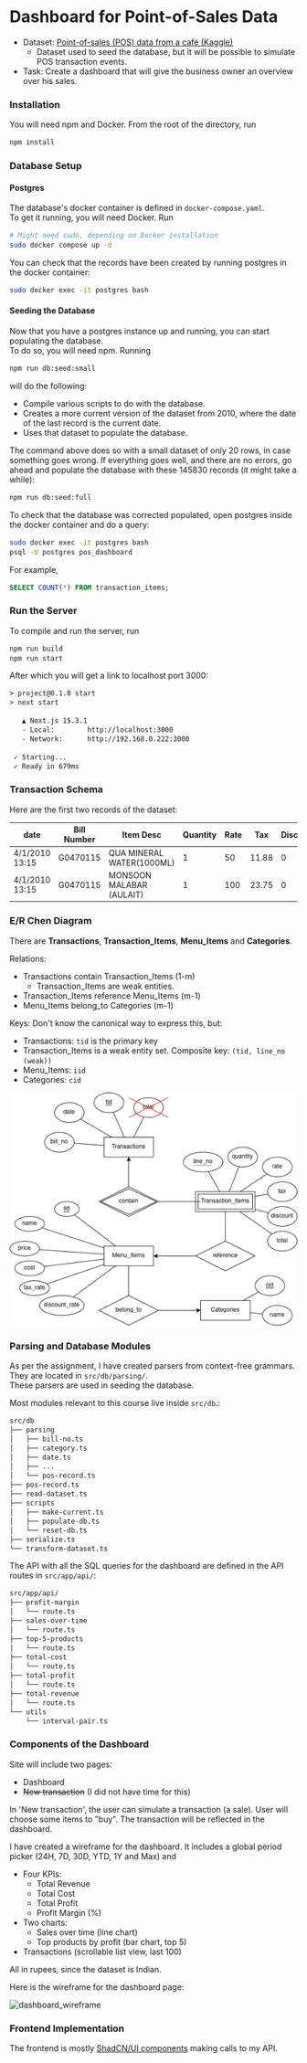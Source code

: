 # Dashboard for Point-of-Sales Data

- Dataset: [Point-of-sales (POS) data from a café (Kaggle)](https://www.kaggle.com/datasets/ankitverma2010/cafe-data)
  - Dataset used to seed the database, but it will be possible to simulate POS transaction events.
- Task: Create a dashboard that will give the business owner an overview over his sales.

### Installation

You will need npm and Docker. From the root of the directory, run

```bash
npm install
```

### Database Setup

#### Postgres

The database's docker container is defined in `docker-compose.yaml`. \
To get it running, you will need Docker. Run

```bash
# Might need sudo, depending on Docker installation
sudo docker compose up -d
```

You can check that the records have been created by running postgres in the docker container:

```bash
sudo docker exec -it postgres bash
```

#### Seeding the Database

Now that you have a postgres instance up and running, you can start populating the database. \
To do so, you will need npm. Running

```bash
npm run db:seed:small
```

will do the following:
- Compile various scripts to do with the database.
- Creates a more current version of the dataset from 2010, where the date of the last record is the current date.
- Uses that dataset to populate the database.

The command above does so with a small dataset of only 20 rows, in case something goes wrong. If everything goes well, and there are no errors, go ahead and populate the database with these 145830 records (it might take a while):

```bash
npm run db:seed:full
```

To check that the database was corrected populated, open postgres inside the docker container and do a query:

```bash
sudo docker exec -it postgres bash
psql -U postgres pos_dashboard
```

For example,

```sql
SELECT COUNT(*) FROM transaction_items;
```

### Run the Server

To compile and run the server, run

```bash
npm run build
npm run start
```

After which you will get a link to localhost port 3000:

```
> project@0.1.0 start
> next start

   ▲ Next.js 15.3.1
   - Local:        http://localhost:3000
   - Network:      http://192.168.0.222:3000

 ✓ Starting...
 ✓ Ready in 679ms
```

### Transaction Schema

Here are the first two records of the dataset:

| date           | Bill Number | Item Desc                 | Quantity | Rate | Tax   | Discount | Total  | Category |
| -------------- | ----------- | ------------------------- | -------- | ---- | ----- | -------- | ------ | -------- |
| 4/1/2010 13:15 | G0470115    | QUA MINERAL WATER(1000ML) | 1        | 50   | 11.88 | 0        | 61.88  | BEVERAGE |
| 4/1/2010 13:15 | G0470115    | MONSOON MALABAR (AULAIT)  | 1        | 100  | 23.75 | 0        | 123.75 | BEVERAGE |

### E/R Chen Diagram

There are **Transactions**, **Transaction_Items**, **Menu_Items** and **Categories**.

Relations:

- Transactions contain Transaction_Items (1-m)
  - Transaction_Items are weak entities.
- Transaction_Items reference Menu_Items (m-1)
- Menu_Items belong_to Categories (m-1)

Keys:
Don't know the canonical way to express this, but:

- Transactions: `tid` is the primary key
- Transaction_Items is a weak entity set. Composite key: `(tid, line_no (weak))`
- Menu_Items: `iid`
- Categories: `cid`

![er_diagram](readme/dis_project_ER_ver_2.drawio.png)

### Parsing and Database Modules

As per the assignment, I have created parsers from context-free grammars. They are located in `src/db/parsing/`. \
These parsers are used in seeding the database.

Most modules relevant to this course live inside `src/db`.:

```
src/db
├── parsing
│   ├── bill-no.ts
│   ├── category.ts
│   ├── date.ts
│   ├── ...
│   └── pos-record.ts
├── pos-record.ts
├── read-dataset.ts
├── scripts
│   ├── make-current.ts
│   ├── populate-db.ts
│   └── reset-db.ts
├── serialize.ts
└── transform-dataset.ts
```

The API with all the SQL queries for the dashboard are defined in the API routes in `src/app/api/`:

```
src/app/api/
├── profit-margin
│   └── route.ts
├── sales-over-time
│   └── route.ts
├── top-5-products
│   └── route.ts
├── total-cost
│   └── route.ts
├── total-profit
│   └── route.ts
├── total-revenue
│   └── route.ts
└── utils
    └── interval-pair.ts
```

### Components of the Dashboard

Site will include two pages:

- Dashboard
- ~~New transaction~~ (I did not have time for this)

In 'New transaction', the user can simulate a transaction (a sale). User will choose some items to "buy". The transaction will be reflected in the dashboard.

I have created a wireframe for the dashboard.
It includes a global period picker (24H, 7D, 30D, YTD, 1Y and Max) and

- Four KPIs:
  - Total Revenue
  - Total Cost
  - Total Profit
  - Profit Margin (%)
- Two charts:
  - Sales over time (line chart)
  - Top products by profit (bar chart, top 5)
- Transactions (scrollable list view, last 100)

All in rupees, since the dataset is Indian.

Here is the wireframe for the dashboard page:

![dashboard_wireframe](readme/dashboard_wireframe.jpg)

### Frontend Implementation

The frontend is mostly [ShadCN/UI components](https://ui.shadcn.com/) making calls to my API.
